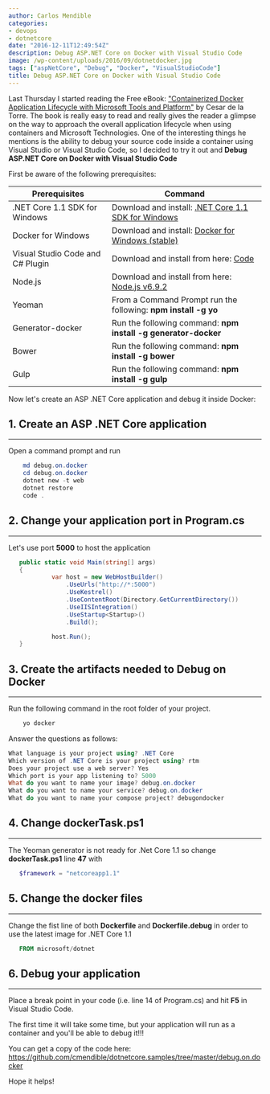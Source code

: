 ```yaml
---
author: Carlos Mendible
categories:
- devops
- dotnetcore
date: "2016-12-11T12:49:54Z"
description: Debug ASP.NET Core on Docker with Visual Studio Code
image: /wp-content/uploads/2016/09/dotnetdocker.jpg
tags: ["aspNetCore", "Debug", "Docker", "VisualStudioCode"]
title: Debug ASP.NET Core on Docker with Visual Studio Code
---
```

Last Thursday I started reading the Free eBook: <a href="https://aka.ms/dockerlifecycleebook" target="_blank">"Containerized Docker Application Lifecycle with Microsoft Tools and Platform"</a> by Cesar de la Torre. The book is really easy to read and really gives the reader a glimpse on the way to approach the overall application lifecycle when using containers and Microsoft Technologies. One of the interesting things he mentions is the ability to debug your source code inside a container using Visual Studio or Visual Studio Code, so I decided to try it out and **Debug ASP.NET Core on Docker with Visual Studio Code**

First be aware of the following prerequisites:

| **Prerequisites** |  **Command** |
|---|---|
.NET Core 1.1 SDK for Windows | Download and install: <a href="https://go.microsoft.com/fwlink/?LinkID=835014" target="_blank">.NET Core 1.1 SDK for Windows</a>|
|Docker for Windows| Download and install: <a href="https://download.docker.com/win/stable/InstallDocker.msi" target="_blank">Docker for Windows (stable)</a>|
|Visual Studio Code and C# Plugin | Download and install from here: <a href="https://code.visualstudio.com/" target="_blank">Code</a>|
|Node.js| Download and install from here: <a href="https://nodejs.org/dist/v6.9.2/node-v6.9.2-x64.msi" target="_blank">Node.js v6.9.2</a>|
|Yeoman| From a Command Prompt run the following: **npm install -g yo**|
|Generator-docker|Run the following command: **npm install -g generator-docker**|
|Bower| Run the following command: **npm install -g bower**|
|Gulp| Run the following command: **npm install -g gulp**|

Now let's create an ASP .NET Core application and debug it inside Docker:

## 1. Create an ASP .NET Core application
---
Open a command prompt and run 
          
``` powershell
    md debug.on.docker
    cd debug.on.docker
    dotnet new -t web
    dotnet restore
    code .
```

## 2. Change your application port in Program.cs
---
Let's use port **5000** to host the application
          
``` csharp
   public static void Main(string[] args)
   {
            var host = new WebHostBuilder()
                .UseUrls("http://*:5000")
                .UseKestrel()
                .UseContentRoot(Directory.GetCurrentDirectory())
                .UseIISIntegration()
                .UseStartup<Startup>()
                .Build();

            host.Run();
   }
```  
      
## 3. Create the artifacts needed to Debug on Docker
---
Run the following command in the root folder of your project.
          
``` powershell
    yo docker
```

Answer the questions as follows:

``` powershell
What language is your project using? .NET Core
Which version of .NET Core is your project using? rtm
Does your project use a web server? Yes
Which port is your app listening to? 5000
What do you want to name your image? debug.on.docker
What do you want to name your service? debug.on.docker
What do you want to name your compose project? debugondocker
```   
      
## 4. Change dockerTask.ps1
---      
The Yeoman generator is not ready for .Net Core 1.1 so change **dockerTask.ps1** line **47** with 
          
``` powershell
   $framework = "netcoreapp1.1"
```
      
## 5. Change the docker files
---
Change the fist line of both **Dockerfile** and **Dockerfile.debug** in order to use the latest image for .NET Core 1.1
          
``` powershell
   FROM microsoft/dotnet
```

## 6. Debug your application
---
Place a break point in your code (i.e. line 14 of Program.cs) and hit **F5** in Visual Studio Code. 

The first time it will take some time, but your application will run as a container and you'll be able to debug it!!!
            
You can get a copy of the code here: <a href="https://github.com/cmendible/dotnetcore.samples/tree/master/debug.on.docker">https://github.com/cmendible/dotnetcore.samples/tree/master/debug.on.docker</a>
              
Hope it helps!